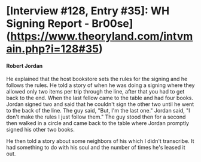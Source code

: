 # [Interview #128, Entry #35]: WH Signing Report - Br00se](https://www.theoryland.com/intvmain.php?i=128#35)

#### Robert Jordan

He explained that the host bookstore sets the rules for the signing and he follows the rules. He told a story of when he was doing a signing where they allowed only two items per trip through the line, after that you had to get back to the end. When the last fellow came to the table and had four books. Jordan signed two and said that he couldn't sign the other two until he went to the back of the line. The guy said, "But, I'm the last one." Jordan said, "I don't make the rules I just follow them." The guy stood then for a second then walked in a circle and came back to the table where Jordan promptly signed his other two books.

He then told a story about some neighbors of his which I didn't transcribe. It had something to do with his soul and the number of times he's leased it out.

